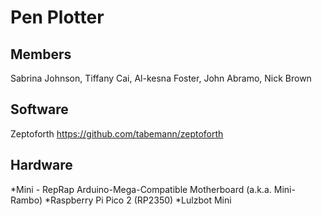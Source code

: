 # Pen Plotter

## Members
Sabrina Johnson, Tiffany Cai, Al-kesna Foster, John Abramo, Nick Brown

## Software
Zeptoforth
https://github.com/tabemann/zeptoforth

## Hardware
*Mini - RepRap Arduino-Mega-Compatible Motherboard (a.k.a. Mini-Rambo)
*Raspberry Pi Pico 2 (RP2350)
*Lulzbot Mini
